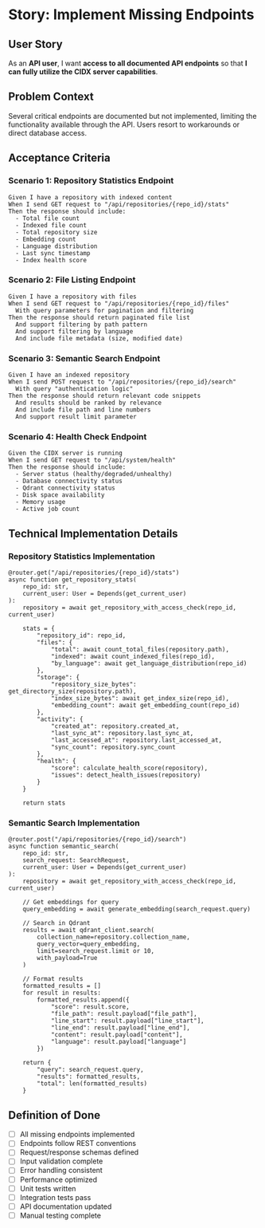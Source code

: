 # Story: Implement Missing Endpoints

## User Story
As an **API user**, I want **access to all documented API endpoints** so that **I can fully utilize the CIDX server capabilities**.

## Problem Context
Several critical endpoints are documented but not implemented, limiting the functionality available through the API. Users resort to workarounds or direct database access.

## Acceptance Criteria

### Scenario 1: Repository Statistics Endpoint
```gherkin
Given I have a repository with indexed content
When I send GET request to "/api/repositories/{repo_id}/stats"
Then the response should include:
  - Total file count
  - Indexed file count
  - Total repository size
  - Embedding count
  - Language distribution
  - Last sync timestamp
  - Index health score
```

### Scenario 2: File Listing Endpoint
```gherkin
Given I have a repository with files
When I send GET request to "/api/repositories/{repo_id}/files"
  With query parameters for pagination and filtering
Then the response should return paginated file list
  And support filtering by path pattern
  And support filtering by language
  And include file metadata (size, modified date)
```

### Scenario 3: Semantic Search Endpoint
```gherkin
Given I have an indexed repository
When I send POST request to "/api/repositories/{repo_id}/search"
  With query "authentication logic"
Then the response should return relevant code snippets
  And results should be ranked by relevance
  And include file path and line numbers
  And support result limit parameter
```

### Scenario 4: Health Check Endpoint
```gherkin
Given the CIDX server is running
When I send GET request to "/api/system/health"
Then the response should include:
  - Server status (healthy/degraded/unhealthy)
  - Database connectivity status
  - Qdrant connectivity status
  - Disk space availability
  - Memory usage
  - Active job count
```

## Technical Implementation Details

### Repository Statistics Implementation
```
@router.get("/api/repositories/{repo_id}/stats")
async function get_repository_stats(
    repo_id: str,
    current_user: User = Depends(get_current_user)
):
    repository = await get_repository_with_access_check(repo_id, current_user)
    
    stats = {
        "repository_id": repo_id,
        "files": {
            "total": await count_total_files(repository.path),
            "indexed": await count_indexed_files(repo_id),
            "by_language": await get_language_distribution(repo_id)
        },
        "storage": {
            "repository_size_bytes": get_directory_size(repository.path),
            "index_size_bytes": await get_index_size(repo_id),
            "embedding_count": await get_embedding_count(repo_id)
        },
        "activity": {
            "created_at": repository.created_at,
            "last_sync_at": repository.last_sync_at,
            "last_accessed_at": repository.last_accessed_at,
            "sync_count": repository.sync_count
        },
        "health": {
            "score": calculate_health_score(repository),
            "issues": detect_health_issues(repository)
        }
    }
    
    return stats
```

### Semantic Search Implementation
```
@router.post("/api/repositories/{repo_id}/search")
async function semantic_search(
    repo_id: str,
    search_request: SearchRequest,
    current_user: User = Depends(get_current_user)
):
    repository = await get_repository_with_access_check(repo_id, current_user)
    
    // Get embeddings for query
    query_embedding = await generate_embedding(search_request.query)
    
    // Search in Qdrant
    results = await qdrant_client.search(
        collection_name=repository.collection_name,
        query_vector=query_embedding,
        limit=search_request.limit or 10,
        with_payload=True
    )
    
    // Format results
    formatted_results = []
    for result in results:
        formatted_results.append({
            "score": result.score,
            "file_path": result.payload["file_path"],
            "line_start": result.payload["line_start"],
            "line_end": result.payload["line_end"],
            "content": result.payload["content"],
            "language": result.payload["language"]
        })
    
    return {
        "query": search_request.query,
        "results": formatted_results,
        "total": len(formatted_results)
    }
```

## Definition of Done
- [ ] All missing endpoints implemented
- [ ] Endpoints follow REST conventions
- [ ] Request/response schemas defined
- [ ] Input validation complete
- [ ] Error handling consistent
- [ ] Performance optimized
- [ ] Unit tests written
- [ ] Integration tests pass
- [ ] API documentation updated
- [ ] Manual testing complete